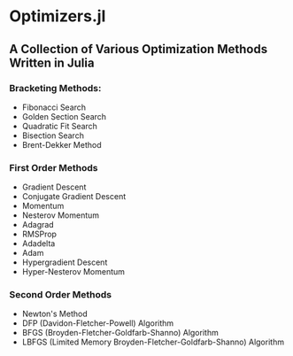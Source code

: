 # Optimizers.jl
## A Collection of Various Optimization Methods Written in Julia
### Bracketing Methods:
- Fibonacci Search
- Golden Section Search
- Quadratic Fit Search
- Bisection Search
- Brent-Dekker Method
### First Order Methods
- Gradient Descent
- Conjugate Gradient Descent
- Momentum
- Nesterov Momentum
- Adagrad
- RMSProp
- Adadelta
- Adam
- Hypergradient Descent
- Hyper-Nesterov Momentum
### Second Order Methods
- Newton's Method
- DFP (Davidon-Fletcher-Powell) Algorithm
- BFGS (Broyden-Fletcher-Goldfarb-Shanno) Algorithm
- LBFGS (Limited Memory Broyden-Fletcher-Goldfarb-Shanno) Algorithm
